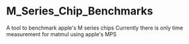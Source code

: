 # M_Series_Chip_Benchmarks
A tool to benchmark apple's M series chips
Currently there is only time measurement for matmul using apple's MPS

